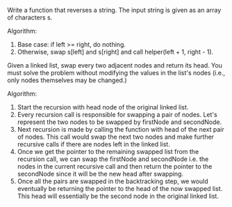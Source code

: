 Write a function that reverses a string. The input string is given as an array of characters s.

Algorithm:
1. Base case: if left >= right, do nothing.
2. Otherwise, swap s[left] and s[right] and call helper(left + 1, right - 1).

Given a linked list, swap every two adjacent nodes and return its head. You must solve the problem without modifying the values in the list's nodes (i.e., only nodes themselves may be changed.)

Algorithm:
1. Start the recursion with head node of the original linked list.
2. Every recursion call is responsible for swapping a pair of nodes. Let's represent the two nodes to be swapped by firstNode and secondNode.
3. Next recursion is made by calling the function with head of the next pair of nodes. This call would swap the next two nodes and make further recursive calls if there are nodes left in the linked list.
4. Once we get the pointer to the remaining swapped list from the recursion call, we can swap the firstNode and secondNode i.e. the nodes in the current recursive call and then return the pointer to the secondNode since it will be the new head after swapping.
5. Once all the pairs are swapped in the backtracking step, we would eventually be returning the pointer to the head of the now swapped list. This head will essentially be the second node in the original linked list. 
